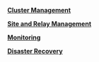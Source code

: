 **[Cluster Management](/docs/scaling.md)**

**[Site and Relay Management](/docs/sites_and_relays.md)**

**[Monitoring](/docs/prometheus.md)**

**[Disaster Recovery](/docs/disaster_recovery.md)**
